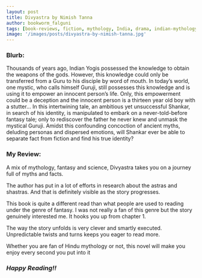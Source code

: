 ```yaml
---
layout: post
title: Divyastra by Nimish Tanna
author: bookworm_falguni
tags: [book-reviews, fiction, mythology, India, drama, indian-mythology]
image: '/images/posts/divyastra-by-nimish-tanna.jpg'
---
```

### **Blurb:**

Thousands of years ago, Indian Yogis possessed the knowledge to obtain the weapons of the gods. However, this knowledge could only be transferred from a Guru to his disciple by word of mouth. In today’s world, one mystic, who calls himself Guruji, still possesses this knowledge and is using it to empower an innocent person’s life. Only, this empowerment could be a deception and the innocent person is a thirteen year old boy with a stutter...
In this intertwining tale, an ambitious yet unsuccessful Shankar, in search of his identity, is manipulated to embark on a never-told-before fantasy tale; only to rediscover the father he never knew and unmask the mystical Guruji.
Amidst this confounding concoction of ancient myths, deluding personas and dispersed emotions, will Shankar ever be able to separate fact from fiction and find his true identity?

### **My Review:**

A mix of mythology, fantasy and science, Divyastra takes you on a journey full of myths and facts.

The author has put in a lot of efforts in research about the astras and shastras. And that is definitely visible as the story progresses. 

This book is quite a different read than what people are used to reading under the genre of fantasy. I was not really a fan of this genre but the story genuinely interested me. It hooks you up from chapter 1.

The way the story unfolds is very clever and smartly executed. Unpredictable twists and turns keeps you eager to read more.


Whether you are fan of Hindu mythology or not, this novel will make you enjoy every second you put into it

### ***Happy Reading!!***
